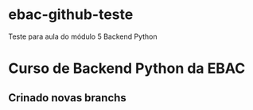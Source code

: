 # ebac-github-teste
Teste para aula do módulo 5 Backend Python

# Curso de Backend Python da EBAC



## Crinado novas branchs